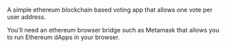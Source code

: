 A simple ethereum blockchain based voting app that allows one vote per user address.

You'll need an ethereum browser bridge such as Metamask that allows you to run Ethereum dApps in your browser.